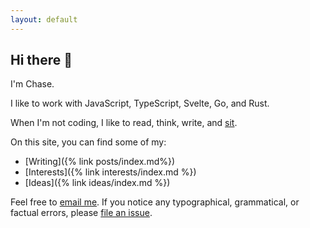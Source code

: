 ```yaml
---
layout: default
---
```


## Hi there 👋

I'm Chase.

I like to work with JavaScript, TypeScript, Svelte, Go, and Rust.

When I'm not coding, I like to read, think, write, and
[sit](https://en.wikipedia.org/wiki/Shikantaza).

On this site, you can find some of my:

- [Writing]({% link posts/index.md%})
- [Interests]({% link interests/index.md %})
- [Ideas]({% link ideas/index.md %})

Feel free to [email me](mailto:hello@clm.dev). If you notice any typographical,
grammatical, or factual errors, please
[file an issue](https://github.com/clmay/clmay.github.io/issues/new).
